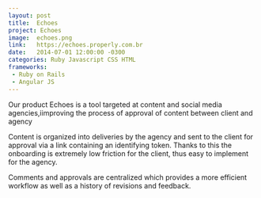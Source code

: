 ```yaml
---
layout: post
title:  Echoes
project: Echoes
image:  echoes.png
link:   https://echoes.properly.com.br
date:   2014-07-01 12:00:00 -0300
categories: Ruby Javascript CSS HTML
frameworks: 
 - Ruby on Rails
 - Angular JS
---
```


Our product Echoes is a tool targeted at content and social media agencies,iimproving the process of approval of content between client and agency

Content is organized into deliveries by the agency and sent to the client for approval via a link containing an identifying token. Thanks to this the onboarding is extremely low friction for the client, thus easy to implement for the agency.

Comments and approvals are centralized which provides a more efficient workflow as well as a history of revisions and feedback.
